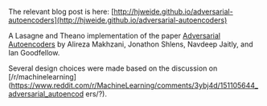 The relevant blog post is here: [http://hjweide.github.io/adversarial-autoencoders](http://hjweide.github.io/adversarial-autoencoders)

A Lasagne and Theano implementation of the paper [Adversarial
Autoencoders](http://arxiv.org/abs/1511.05644) by Alireza Makhzani, Jonathon
Shlens, Navdeep Jaitly, and Ian Goodfellow.  

Several design choices were made based on the discussion on
[/r/machinelearning](https://www.reddit.com/r/MachineLearning/comments/3ybj4d/151105644_adversarial_autoencod
ers/?).
